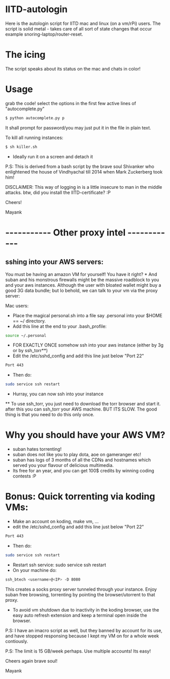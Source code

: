 # IITD-autologin
Here is the autologin script for IITD mac and linux (on a vm/rPi) users. 
The script is solid metal - takes care of all sort of state changes that occur example snoring-laptop/router-reset.

# The icing
The script speaks about its status on the mac and chats in color!

# Usage
grab the code!
select the options in the first few active lines of "autocomplete.py" 

```bash
$ python autocomplete.py p
```

It shall prompt for password/you may just put it in the file in plain text.

To kill all running instances:

```bash
$ sh killer.sh
```

* Ideally run it on a screen and detach it

P.S: This is derived from a bash script by the brave soul Shivanker who enlightened the house of Vindhyachal till 2014 when Mark Zuckerberg took him!

DISCLAIMER: This way of logging in is a little insecure to man in the middle attacks. btw, did you install the IITD-certificate? :P

Cheers!

Mayank


# ----------- Other proxy intel ------------
## sshing into your AWS servers:
You must be having an amazon VM for yourself! You have it right? *
And suban and his monstrous firewalls might be the massive roadblock to you and your aws instances. Although the user with bloated wallet might buy a good 3G data bundle; but lo behold, we can talk to your vm via the proxy server:

Mac users:
* Place the magical personal.sh into a file say .personal into your $HOME == ~/ directory.
* Add this line at the end to your .bash_profile:
```bash
source ~/.personal
```

* FOR EXACTLY ONCE somehow ssh into your aws instance (either by 3g or by ssh_torr**)
* Edit the /etc/sshd_config and add this line just below "Port 22"
```bash
Port 443 

```
* Then do:
```bash
sudo service ssh restart
```
* Hurray, you can now ssh into your instance

** To use ssh_torr, you just need to download the torr browser and start it. after this you can ssh_torr your AWS machine. BUT ITS SLOW. The good thing is that you need to do this only once.

# Why you should have your AWS VM?
* suban hates torrenting!
* suban does not like you to play dota, aoe on gameranger etc!
* suban has logs of 3 months of all the CDNs and hostnames which served you your flavour of delicious multimedia.
* Its free for an year, and you can get 100$ credits by winning coding contests :P

# Bonus: Quick torrenting via koding VMs:
* Make an account on koding, make vm, ...
* edit the /etc/sshd_config and add this line just below "Port 22"
```bash
Port 443 

```
* Then do:
```bash
sudo service ssh restart
```

* Restart ssh service: sudo service ssh restart
* On your machine do:
```bash
ssh_btech <username>@<IP> -D 8080
```

This creates a socks proxy server tunneled through your instance.
Enjoy suban free browsing, torrenting by pointing the browser/utorrent to that proxy. 

* To avoid vm shutdown due to inactivity in the koding browser, use the easy auto refresh extension and keep a terminal open inside the browser.

P.S: I have an imacro script as well, but they banned by account for its use, and have stopped responsing because I kept my VM on for a whole week contiously. 

P.S: The limit is 15 GB/week perhaps. Use multiple accounts! Its easy!


Cheers again brave soul!

Mayank
